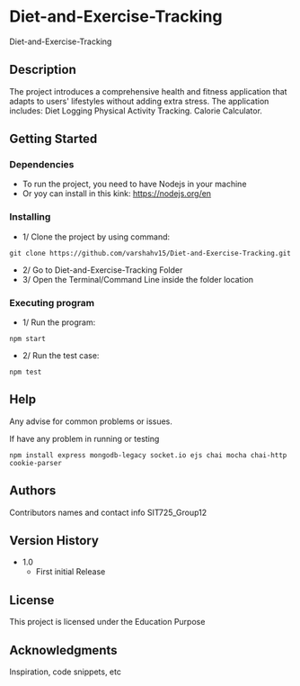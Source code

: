 # Diet-and-Exercise-Tracking

Diet-and-Exercise-Tracking

## Description

  The project introduces a comprehensive health and fitness application that adapts to users' lifestyles without adding extra stress.
  The application includes:
    Diet Logging
    Physical Activity Tracking.
    Calorie Calculator.

## Getting Started

### Dependencies

* To run the project, you need to have Nodejs in your machine
* Or yoy can install in this kink: <https://nodejs.org/en>

### Installing

* 1/ Clone the project by using command:

```
git clone https://github.com/varshahv15/Diet-and-Exercise-Tracking.git
```

* 2/ Go to Diet-and-Exercise-Tracking Folder
* 3/ Open the Terminal/Command Line inside the folder location

### Executing program

* 1/ Run the program:

```
npm start
```

* 2/ Run the test case:

```
npm test
```

## Help

Any advise for common problems or issues.

If have any problem in running or testing
```
npm install express mongodb-legacy socket.io ejs chai mocha chai-http cookie-parser
```

## Authors

Contributors names and contact info
SIT725_Group12

## Version History

* 1.0
  * First initial  Release

## License

This project is licensed under the Education Purpose

## Acknowledgments

Inspiration, code snippets, etc
